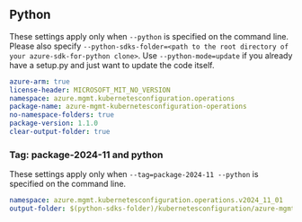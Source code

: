 ## Python

These settings apply only when `--python` is specified on the command line.
Please also specify `--python-sdks-folder=<path to the root directory of your azure-sdk-for-python clone>`.
Use `--python-mode=update` if you already have a setup.py and just want to update the code itself.

``` yaml $(python)
azure-arm: true
license-header: MICROSOFT_MIT_NO_VERSION
namespace: azure.mgmt.kubernetesconfiguration.operations
package-name: azure-mgmt-kubernetesconfiguration-operations
no-namespace-folders: true
package-version: 1.1.0
clear-output-folder: true
```

### Tag: package-2024-11 and python

These settings apply only when `--tag=package-2024-11 --python` is specified on the command line.

``` yaml $(tag) == 'package-2024-11'
namespace: azure.mgmt.kubernetesconfiguration.operations.v2024_11_01
output-folder: $(python-sdks-folder)/kubernetesconfiguration/azure-mgmt-kubernetesconfiguration-operations/azure/mgmt/v2024_11_01
```